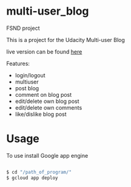# multi-user_blog
FSND project

This is a project for the Udacity Multi-user Blog

live version can be found [here](https://api-project-734555328035.appspot.com/blog)

Features:
- login/logout
- multiuser
- post blog
- comment on blog post
- edit/delete own blog post
- edit/delete own comments
- like/dislike blog post

# Usage

To use install Google app engine 

```sh

$ cd "/path_of_program/"
$ gcloud app deploy

```
